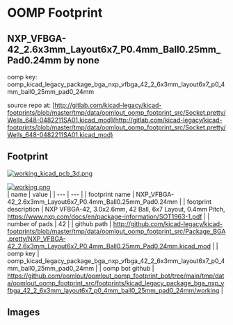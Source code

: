 # OOMP Footprint  
## NXP_VFBGA-42_2.6x3mm_Layout6x7_P0.4mm_Ball0.25mm_Pad0.24mm  by none  
  
oomp key: oomp_kicad_legacy_package_bga_nxp_vfbga_42_2_6x3mm_layout6x7_p0_4mm_ball0_25mm_pad0_24mm  
  
source repo at: [http://gitlab.com/kicad-legacy/kicad-footprints/blob/master/tmp/data/oomlout_oomp_footprint_src/Socket.pretty/Wells_648-0482211SA01.kicad_mod](http://gitlab.com/kicad-legacy/kicad-footprints/blob/master/tmp/data/oomlout_oomp_footprint_src/Socket.pretty/Wells_648-0482211SA01.kicad_mod)  
## Footprint  
  
[![working_kicad_pcb_3d.png](working_kicad_pcb_3d_600.png)](working_kicad_pcb_3d.png)  
  
[![working.png](working_600.png)](working.png)  
| name | value | 
| --- | --- | 
| footprint name | NXP_VFBGA-42_2.6x3mm_Layout6x7_P0.4mm_Ball0.25mm_Pad0.24mm | 
| footprint description | NXP VFBGA-42, 3.0x2.6mm, 42 Ball, 6x7 Layout, 0.4mm Pitch, https://www.nxp.com/docs/en/package-information/SOT1963-1.pdf | 
| number of pads | 42 | 
| github path | http://github.com/kicad-legacy/kicad-footprints/blob/master/tmp/data/oomlout_oomp_footprint_src/Package_BGA.pretty/NXP_VFBGA-42_2.6x3mm_Layout6x7_P0.4mm_Ball0.25mm_Pad0.24mm.kicad_mod | 
| oomp key | oomp_kicad_legacy_package_bga_nxp_vfbga_42_2_6x3mm_layout6x7_p0_4mm_ball0_25mm_pad0_24mm | 
| oomp bot github | https://github.com/oomlout/oomlout_oomp_footprint_bot/tree/main/tmp/data/oomlout_oomp_footprint_src/footprints/kicad_legacy_package_bga_nxp_vfbga_42_2_6x3mm_layout6x7_p0_4mm_ball0_25mm_pad0_24mm/working | 
## Images  

